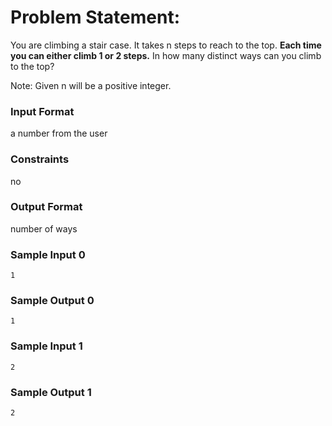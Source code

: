 # Problem Statement:

You are climbing a stair case. It takes n steps to reach to the top. __Each time you can either climb 1 or 2 steps.__ In how many distinct ways can you climb to the top?

Note: Given n will be a positive integer.

### Input Format

a number from the user

### Constraints

no

### Output Format

number of ways

### Sample Input 0
```
1
```
### Sample Output 0
```
1
```
### Sample Input 1
```
2
```
### Sample Output 1
```
2
```
